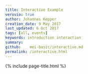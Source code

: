 ```yaml
---
title: Interactive Example
verovio: true
author: Johannes Kepper
creation_date: 9 May 2017
last_updated: 6 Oct 2017
tags: [all, events]
keywords: introduction interaction
summary: 
github:    mei-basic/interactive.md
permalink: /interactive.html
---
```


{% include page-title.html %}

